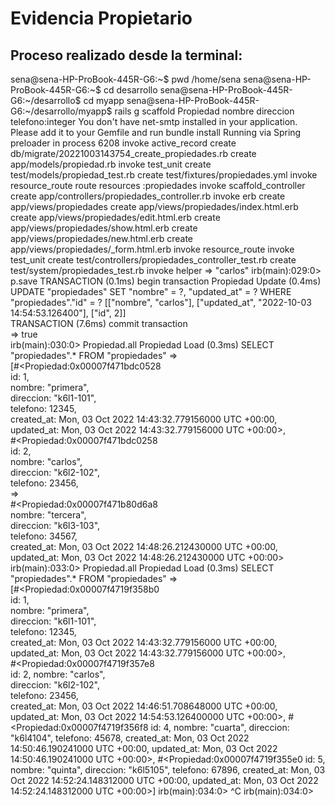 # Evidencia Propietario
## Proceso realizado desde la terminal:

sena@sena-HP-ProBook-445R-G6:~$ pwd
/home/sena
sena@sena-HP-ProBook-445R-G6:~$ cd desarrollo
sena@sena-HP-ProBook-445R-G6:~/desarrollo$ cd myapp
sena@sena-HP-ProBook-445R-G6:~/desarrollo/myapp$ rails g scaffold Propiedad nombre direccion telefono:integer
You don't have net-smtp installed in your application. Please add it to your Gemfile and run bundle install
Running via Spring preloader in process 6208
      invoke  active_record
      create    db/migrate/20221003143754_create_propiedades.rb
      create    app/models/propiedad.rb
      invoke    test_unit
      create      test/models/propiedad_test.rb
      create      test/fixtures/propiedades.yml
      invoke  resource_route
       route    resources :propiedades
      invoke  scaffold_controller
      create    app/controllers/propiedades_controller.rb
      invoke    erb
      create      app/views/propiedades
      create      app/views/propiedades/index.html.erb
      create      app/views/propiedades/edit.html.erb
      create      app/views/propiedades/show.html.erb
      create      app/views/propiedades/new.html.erb
      create      app/views/propiedades/_form.html.erb
      invoke    resource_route
      invoke    test_unit
      create      test/controllers/propiedades_controller_test.rb
      create      test/system/propiedades_test.rb
      invoke    helper
=> "carlos"
irb(main):029:0> p.save
  TRANSACTION (0.1ms)  begin transaction
  Propiedad Update (0.4ms)  UPDATE "propiedades" SET "nombre" = ?, "updated_at" = ? WHERE "propiedades"."id" = ?  [["nombre", "carlos"], ["updated_at", "2022-10-03 14:54:53.126400"], ["id", 2]]                                      
  TRANSACTION (7.6ms)  commit transaction                              
=> true                                                                
irb(main):030:0> Propiedad.all
  Propiedad Load (0.3ms)  SELECT "propiedades".* FROM "propiedades"
=>                                                                   
[#<Propiedad:0x00007f471bdc0528                                      
  id: 1,                                                             
  nombre: "primera",                                                 
  direccion: "k6l1-101",                                             
  telefono: 12345,                                                   
  created_at: Mon, 03 Oct 2022 14:43:32.779156000 UTC +00:00,        
  updated_at: Mon, 03 Oct 2022 14:43:32.779156000 UTC +00:00>,       
 #<Propiedad:0x00007f471bdc0258                                      
  id: 2,                                                             
  nombre: "carlos",                                                  
  direccion: "k6l2-102",                                             
  telefono: 23456,                                                   
=>                                                                     
#<Propiedad:0x00007f471b80d6a8                                         
 nombre: "tercera",                                                    
 direccion: "k6l3-103",                                                
 telefono: 34567,                                            
 created_at: Mon, 03 Oct 2022 14:48:26.212430000 UTC +00:00, 
 updated_at: Mon, 03 Oct 2022 14:48:26.212430000 UTC +00:00> 
irb(main):033:0> Propiedad.all
  Propiedad Load (0.3ms)  SELECT "propiedades".* FROM "propiedades"
=>                                                                   
[#<Propiedad:0x00007f4719f358b0                                      
  id: 1,                                                             
  nombre: "primera",                                                 
  direccion: "k6l1-101",                                             
  telefono: 12345,                                                   
  created_at: Mon, 03 Oct 2022 14:43:32.779156000 UTC +00:00,        
  updated_at: Mon, 03 Oct 2022 14:43:32.779156000 UTC +00:00>,       
 #<Propiedad:0x00007f4719f357e8                                      
  id: 2,
  nombre: "carlos",                                                  
  direccion: "k6l2-102",                                             
  telefono: 23456,                                                   
  created_at: Mon, 03 Oct 2022 14:46:51.708648000 UTC +00:00,        
  updated_at: Mon, 03 Oct 2022 14:54:53.126400000 UTC +00:00>,
 #<Propiedad:0x00007f4719f356f8
  id: 4,
  nombre: "cuarta",
  direccion: "k6l4104",
  telefono: 45678,
  created_at: Mon, 03 Oct 2022 14:50:46.190241000 UTC +00:00,
  updated_at: Mon, 03 Oct 2022 14:50:46.190241000 UTC +00:00>,
 #<Propiedad:0x00007f4719f355e0
  id: 5,
  nombre: "quinta",
  direccion: "k6l5105",
  telefono: 67896,
  created_at: Mon, 03 Oct 2022 14:52:24.148312000 UTC +00:00,
  updated_at: Mon, 03 Oct 2022 14:52:24.148312000 UTC +00:00>]
irb(main):034:0> 
^C
irb(main):034:0>
